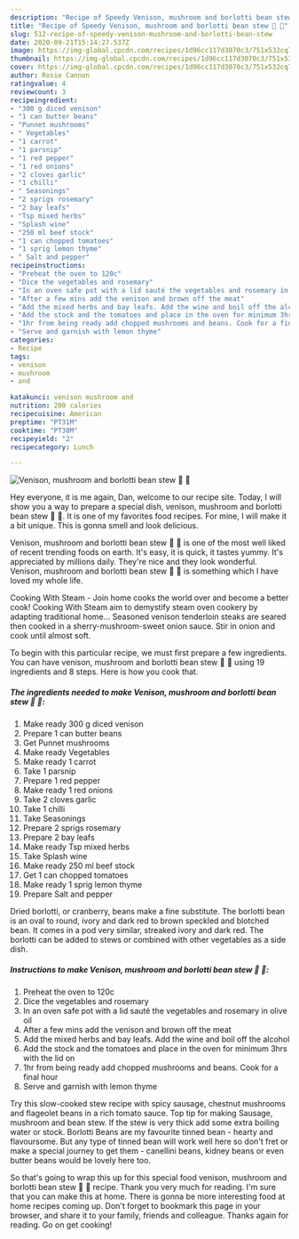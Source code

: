 ```yaml
---
description: "Recipe of Speedy Venison, mushroom and borlotti bean stew 🦌 🍄"
title: "Recipe of Speedy Venison, mushroom and borlotti bean stew 🦌 🍄"
slug: 512-recipe-of-speedy-venison-mushroom-and-borlotti-bean-stew
date: 2020-09-21T15:14:27.537Z
image: https://img-global.cpcdn.com/recipes/1d96cc117d3070c3/751x532cq70/venison-mushroom-and-borlotti-bean-stew-🦌-🍄-recipe-main-photo.jpg
thumbnail: https://img-global.cpcdn.com/recipes/1d96cc117d3070c3/751x532cq70/venison-mushroom-and-borlotti-bean-stew-🦌-🍄-recipe-main-photo.jpg
cover: https://img-global.cpcdn.com/recipes/1d96cc117d3070c3/751x532cq70/venison-mushroom-and-borlotti-bean-stew-🦌-🍄-recipe-main-photo.jpg
author: Rosie Cannon
ratingvalue: 4
reviewcount: 3
recipeingredient:
- "300 g diced venison"
- "1 can butter beans"
- "Punnet mushrooms"
- " Vegetables"
- "1 carrot"
- "1 parsnip"
- "1 red pepper"
- "1 red onions"
- "2 cloves garlic"
- "1 chilli"
- " Seasonings"
- "2 sprigs rosemary"
- "2 bay leafs"
- "Tsp mixed herbs"
- "Splash wine"
- "250 ml beef stock"
- "1 can chopped tomatoes"
- "1 sprig lemon thyme"
- " Salt and pepper"
recipeinstructions:
- "Preheat the oven to 120c"
- "Dice the vegetables and rosemary"
- "In an oven safe pot with a lid sauté the vegetables and rosemary in olive oil"
- "After a few mins add the venison and brown off the meat"
- "Add the mixed herbs and bay leafs. Add the wine and boil off the alcohol"
- "Add the stock and the tomatoes and place in the oven for minimum 3hrs with the lid on"
- "1hr from being ready add chopped mushrooms and beans. Cook for a final hour"
- "Serve and garnish with lemon thyme"
categories:
- Recipe
tags:
- venison
- mushroom
- and

katakunci: venison mushroom and 
nutrition: 200 calories
recipecuisine: American
preptime: "PT31M"
cooktime: "PT38M"
recipeyield: "2"
recipecategory: Lunch

---
```



![Venison, mushroom and borlotti bean stew 🦌 🍄](https://img-global.cpcdn.com/recipes/1d96cc117d3070c3/751x532cq70/venison-mushroom-and-borlotti-bean-stew-🦌-🍄-recipe-main-photo.jpg)

Hey everyone, it is me again, Dan, welcome to our recipe site. Today, I will show you a way to prepare a special dish, venison, mushroom and borlotti bean stew 🦌 🍄. It is one of my favorites food recipes. For mine, I will make it a bit unique. This is gonna smell and look delicious.

Venison, mushroom and borlotti bean stew 🦌 🍄 is one of the most well liked of recent trending foods on earth. It's easy, it is quick, it tastes yummy. It's appreciated by millions daily. They're nice and they look wonderful. Venison, mushroom and borlotti bean stew 🦌 🍄 is something which I have loved my whole life.

Cooking With Steam - Join home cooks the world over and become a better cook! Cooking With Steam aim to demystify steam oven cookery by adapting traditional home… Seasoned venison tenderloin steaks are seared then cooked in a sherry-mushroom-sweet onion sauce. Stir in onion and cook until almost soft.


To begin with this particular recipe, we must first prepare a few ingredients. You can have venison, mushroom and borlotti bean stew 🦌 🍄 using 19 ingredients and 8 steps. Here is how you cook that.

<!--inarticleads1-->

##### The ingredients needed to make Venison, mushroom and borlotti bean stew 🦌 🍄:

1. Make ready 300 g diced venison
1. Prepare 1 can butter beans
1. Get Punnet mushrooms
1. Make ready  Vegetables
1. Make ready 1 carrot
1. Take 1 parsnip
1. Prepare 1 red pepper
1. Make ready 1 red onions
1. Take 2 cloves garlic
1. Take 1 chilli
1. Take  Seasonings
1. Prepare 2 sprigs rosemary
1. Prepare 2 bay leafs
1. Make ready Tsp mixed herbs
1. Take Splash wine
1. Make ready 250 ml beef stock
1. Get 1 can chopped tomatoes
1. Make ready 1 sprig lemon thyme
1. Prepare  Salt and pepper


Dried borlotti, or cranberry, beans make a fine substitute. The borlotti bean is an oval to round, ivory and dark red to brown speckled and blotched bean. It comes in a pod very similar, streaked ivory and dark red. The borlotti can be added to stews or combined with other vegetables as a side dish. 

<!--inarticleads2-->

##### Instructions to make Venison, mushroom and borlotti bean stew 🦌 🍄:

1. Preheat the oven to 120c
1. Dice the vegetables and rosemary
1. In an oven safe pot with a lid sauté the vegetables and rosemary in olive oil
1. After a few mins add the venison and brown off the meat
1. Add the mixed herbs and bay leafs. Add the wine and boil off the alcohol
1. Add the stock and the tomatoes and place in the oven for minimum 3hrs with the lid on
1. 1hr from being ready add chopped mushrooms and beans. Cook for a final hour
1. Serve and garnish with lemon thyme


Try this slow-cooked stew recipe with spicy sausage, chestnut mushrooms and flageolet beans in a rich tomato sauce. Top tip for making Sausage, mushroom and bean stew. If the stew is very thick add some extra boiling water or stock. Borlotti Beans are my favourite tinned bean - hearty and flavoursome. But any type of tinned bean will work well here so don&#39;t fret or make a special journey to get them - canellini beans, kidney beans or even butter beans would be lovely here too. 

So that's going to wrap this up for this special food venison, mushroom and borlotti bean stew 🦌 🍄 recipe. Thank you very much for reading. I'm sure that you can make this at home. There is gonna be more interesting food at home recipes coming up. Don't forget to bookmark this page in your browser, and share it to your family, friends and colleague. Thanks again for reading. Go on get cooking!
